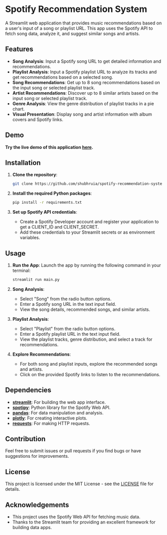 # Spotify Recommendation System

A Streamlit web application that provides music recommendations based on a user's input of a song or playlist URL. This app uses the Spotify API to fetch song data, analyze it, and suggest similar songs and artists.

## Features

- **Song Analysis**: Input a Spotify song URL to get detailed information and recommendations.
- **Playlist Analysis**: Input a Spotify playlist URL to analyze its tracks and get recommendations based on a selected song.
- **Song Recommendations**: Get up to 8 song recommendations based on the input song or selected playlist track.
- **Artist Recommendations**: Discover up to 8 similar artists based on the input song or selected playlist track.
- **Genre Analysis**: View the genre distribution of playlist tracks in a pie chart.
- **Visual Presentation**: Display song and artist information with album covers and Spotify links.

## Demo

**Try the live demo of this application [here](https://songrecommendationsystem.streamlit.app/).**

## Installation

1. **Clone the repository**:
   ```bash
   git clone https://github.com/shubhruia/spotify-recommendation-system.git
   ```

2. **Install the required Python packages**:
   ```bash
   pip install -r requirements.txt
   ```

3. **Set up Spotify API credentials**:
   - Create a Spotify Developer account and register your application to get a CLIENT_ID and CLIENT_SECRET.
   - Add these credentials to your Streamlit secrets or as environment variables.

## Usage

1. **Run the App**: Launch the app by running the following command in your terminal:
   ```bash
   streamlit run main.py
   ```

2. **Song Analysis**:
   - Select "Song" from the radio button options.
   - Enter a Spotify song URL in the text input field.
   - View the song details, recommended songs, and similar artists.

3. **Playlist Analysis**:
   - Select "Playlist" from the radio button options.
   - Enter a Spotify playlist URL in the text input field.
   - View the playlist tracks, genre distribution, and select a track for recommendations.

4. **Explore Recommendations**:
   - For both song and playlist inputs, explore the recommended songs and artists.
   - Click on the provided Spotify links to listen to the recommendations.

## Dependencies

- **[streamlit](https://streamlit.io/)**: For building the web app interface.
- **[spotipy](https://spotipy.readthedocs.io/)**: Python library for the Spotify Web API.
- **[pandas](https://pandas.pydata.org/)**: For data manipulation and analysis.
- **[plotly](https://plotly.com/python/)**: For creating interactive plots.
- **[requests](https://docs.python-requests.org/)**: For making HTTP requests.

## Contribution

Feel free to submit issues or pull requests if you find bugs or have suggestions for improvements.

## License

This project is licensed under the MIT License - see the [LICENSE](LICENSE) file for details.

## Acknowledgements

- This project uses the Spotify Web API for fetching music data.
- Thanks to the Streamlit team for providing an excellent framework for building data apps.
